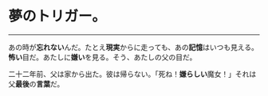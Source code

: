 # 夢のトリガー。

---

あの時が**忘れない**んだ。たとえ**現実**からに走っても、あの**記憶**はいつも見える。**怖い**目だ。あたしに**嫌い**を見る。そう、あたしの父の目だ。

二十二年前、父は家から出た。彼は帰らない。「死ね！**嫌らしい**魔女！」それは父**最後**の**言葉**だ。
